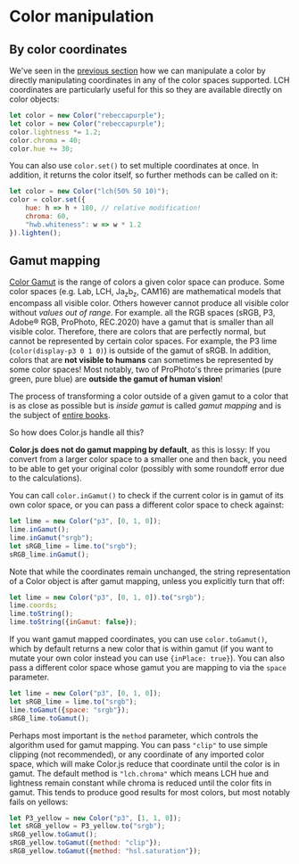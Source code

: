 # Color manipulation

## By color coordinates

We've seen in the [previous section](the-color-object) how we can manipulate a color
by directly manipulating coordinates in any of the color spaces supported.
LCH coordinates are particularly useful for this so they are available directly on color objects:

```js
let color = new Color("rebeccapurple");
let color = new Color("rebeccapurple");
color.lightness *= 1.2;
color.chroma = 40;
color.hue += 30;
```

You can also use `color.set()` to set multiple coordinates at once.
In addition, it returns the color itself, so further methods can be called on it:

```js
let color = new Color("lch(50% 50 10)");
color = color.set({
	hue: h => h + 180, // relative modification!
	chroma: 60,
	"hwb.whiteness": w => w * 1.2
}).lighten();
```

## Gamut mapping

[Color Gamut](https://en.wikipedia.org/wiki/Gamut) is the range of colors a given color space can produce.
Some color spaces (e.g. Lab, LCH, Ja<sub>z</sub>b<sub>z</sub>, CAM16) are mathematical models that encompass all visible color.
Others however cannot produce all visible color without *values out of range*.
For example. all the RGB spaces (sRGB, P3, Adobe® RGB, ProPhoto, REC.2020) have a gamut that is smaller than all visible color.
Therefore, there are colors that are perfectly normal, but cannot be represented by certain color spaces.
For example, the P3 lime (`color(display-p3 0 1 0)`) is outside of the gamut of sRGB.
In addition, colors that are **not visible to humans** can sometimes be represented by some color spaces!
Most notably, two of ProPhoto's three primaries (pure green, pure blue) are **outside the gamut of human vision**!

The process of transforming a color outside of a given gamut to a color that is as close as possible but is *inside gamut* is called *gamut mapping* and is the subject of [entire books](https://www.google.com/books/edition/Color_Gamut_Mapping/Yy0uK3pvfRMC?hl=en&gbpv=1&printsec=frontcover).

So how does Color.js handle all this?

**Color.js does not do gamut mapping by default**, as this is lossy: If you convert from a larger color space to a smaller one and then back, you need to be able to get your original color (possibly with some roundoff error due to the calculations).

You can call `color.inGamut()` to check if the current color is in gamut of its own color space, or you can pass a different color space to check against:

```js
let lime = new Color("p3", [0, 1, 0]);
lime.inGamut();
lime.inGamut("srgb");
let sRGB_lime = lime.to("srgb");
sRGB_lime.inGamut();
```

Note that while the coordinates remain unchanged, the string representation of a Color object is after gamut mapping, unless you explicitly turn that off:

```js
let lime = new Color("p3", [0, 1, 0]).to("srgb");
lime.coords;
lime.toString();
lime.toString({inGamut: false});
```


If you want gamut mapped coordinates, you can use `color.toGamut()`, which by default returns a new color that is within gamut (if you want to mutate your own color instead you can use `{inPlace: true}`).
You can also pass a different color space whose gamut you are mapping to via the `space` parameter.

```js
let lime = new Color("p3", [0, 1, 0]);
let sRGB_lime = lime.to("srgb");
lime.toGamut({space: "srgb"});
sRGB_lime.toGamut();
```

Perhaps most important is the `method` parameter, which controls the algorithm used for gamut mapping.
You can pass `"clip"` to use simple clipping (not recommended), or any coordinate of any imported color space, which will make Color.js reduce that coordinate until the color is in gamut.
The default method is `"lch.chroma"` which means LCH hue and lightness remain constant while chroma is reduced until the color fits in gamut.
This tends to produce good results for most colors, but most notably fails on yellows:

```js
let P3_yellow = new Color("p3", [1, 1, 0]);
let sRGB_yellow = P3_yellow.to("srgb");
sRGB_yellow.toGamut();
sRGB_yellow.toGamut({method: "clip"});
sRGB_yellow.toGamut({method: "hsl.saturation"});
```
